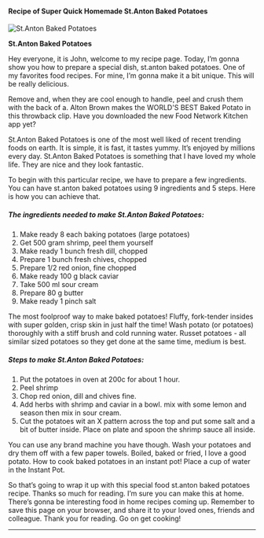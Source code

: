             

#### Recipe of Super Quick Homemade St.Anton Baked Potatoes

![St.Anton Baked Potatoes](https://img-global.cpcdn.com/recipes/a3959b7813f5ea3c/751x532cq70/stanton-baked-potatoes-recipe-main-photo.jpg)

**St.Anton Baked Potatoes**

Hey everyone, it is John, welcome to my recipe page. Today, I’m gonna show you how to prepare a special dish, st.anton baked potatoes. One of my favorites food recipes. For mine, I’m gonna make it a bit unique. This will be really delicious.

Remove and, when they are cool enough to handle, peel and crush them with the back of a. Alton Brown makes the WORLD'S BEST Baked Potato in this throwback clip. Have you downloaded the new Food Network Kitchen app yet?

St.Anton Baked Potatoes is one of the most well liked of recent trending foods on earth. It is simple, it is fast, it tastes yummy. It’s enjoyed by millions every day. St.Anton Baked Potatoes is something that I have loved my whole life. They are nice and they look fantastic.

To begin with this particular recipe, we have to prepare a few ingredients. You can have st.anton baked potatoes using 9 ingredients and 5 steps. Here is how you can achieve that.

##### The ingredients needed to make St.Anton Baked Potatoes:

1.  Make ready 8 each baking potatoes (large potatoes)
2.  Get 500 gram shrimp, peel them yourself
3.  Make ready 1 bunch fresh dill, chopped
4.  Prepare 1 bunch fresh chives, chopped
5.  Prepare 1/2 red onion, fine chopped
6.  Make ready 100 g black caviar
7.  Take 500 ml sour cream
8.  Prepare 80 g butter
9.  Make ready 1 pinch salt

The most foolproof way to make baked potatoes! Fluffy, fork-tender insides with super golden, crisp skin in just half the time! Wash potato (or potatoes) thoroughly with a stiff brush and cold running water. Russet potatoes - all similar sized potatoes so they get done at the same time, medium is best.

##### Steps to make St.Anton Baked Potatoes:

1.  Put the potatoes in oven at 200c for about 1 hour.
2.  Peel shrimp
3.  Chop red onion, dill and chives fine.
4.  Add herbs with shrimp and caviar in a bowl. mix with some lemon and season then mix in sour cream.
5.  Cut the potatoes wit an X pattern across the top and put some salt and a bit of butter inside. Place on plate and spoon the shrimp sauce all inside.

You can use any brand machine you have though. Wash your potatoes and dry them off with a few paper towels. Boiled, baked or fried, I love a good potato. How to cook baked potatoes in an instant pot! Place a cup of water in the Instant Pot.

So that’s going to wrap it up with this special food st.anton baked potatoes recipe. Thanks so much for reading. I’m sure you can make this at home. There’s gonna be interesting food in home recipes coming up. Remember to save this page on your browser, and share it to your loved ones, friends and colleague. Thank you for reading. Go on get cooking!

* * *